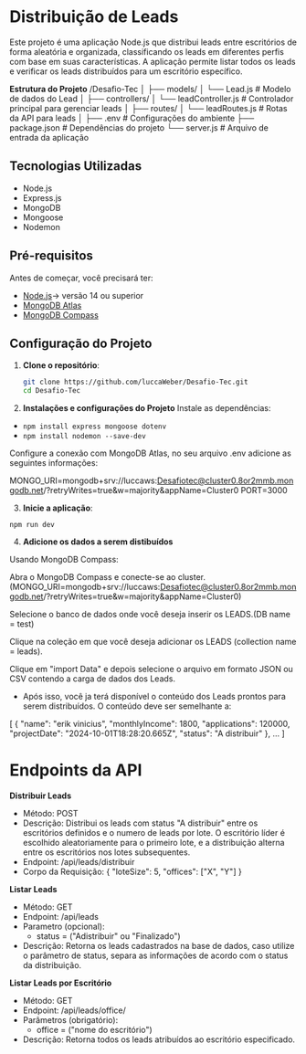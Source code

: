 # Distribuição de Leads

Este projeto é uma aplicação Node.js que distribui leads entre escritórios de forma aleatória e organizada, classificando os leads em diferentes perfis com base em suas características. A aplicação permite listar todos os leads e verificar os leads distribuídos para um escritório específico.

**Estrutura do Projeto**
/Desafio-Tec
│
├── models/
│   └── Lead.js           # Modelo de dados do Lead
│
├── controllers/
│   └── leadController.js  # Controlador principal para gerenciar leads
│
├── routes/
│   └── leadRoutes.js      # Rotas da API para leads
│
├── .env                   # Configurações do ambiente
├── package.json           # Dependências do projeto
└── server.js              # Arquivo de entrada da aplicação


## Tecnologias Utilizadas

- Node.js
- Express.js
- MongoDB
- Mongoose
- Nodemon

## Pré-requisitos

Antes de começar, você precisará ter:

- [Node.js](https://nodejs.org/pt)-> versão 14 ou superior 
- [MongoDB Atlas](https://www.mongodb.com/cloud/atlas)
- [MongoDB Compass](https://www.mongodb.com/try/download/compass)

## Configuração do Projeto

1. **Clone o repositório**:
   ```bash
   git clone https://github.com/luccaWeber/Desafio-Tec.git
   cd Desafio-Tec

2. **Instalações e configurações do Projeto**
Instale as dependências:
- `npm install express mongoose dotenv`
- `npm install nodemon --save-dev`


Configure a conexão com MongoDB Atlas, no seu arquivo .env adicione as seguintes informações:

MONGO_URI=mongodb+srv://luccaws:Desafiotec@cluster0.8or2mmb.mongodb.net/?retryWrites=true&w=majority&appName=Cluster0
PORT=3000 

3. **Inicie a aplicação**:

`npm run dev`

4. **Adicione os dados a serem distibuídos**

Usando MongoDB Compass:

Abra o MongoDB Compass e conecte-se ao cluster.(MONGO_URI=mongodb+srv://luccaws:Desafiotec@cluster0.8or2mmb.mongodb.net/?retryWrites=true&w=majority&appName=Cluster0)

Selecione o banco de dados onde você deseja inserir os LEADS.(DB name = test)

Clique na coleção em que você deseja adicionar os LEADS (collection name = leads).

Clique em "import Data" e depois selecione o arquivo em formato JSON ou CSV contendo a carga de dados dos Leads.

- Após isso, você ja terá disponível o conteúdo dos Leads prontos para serem distribuídos. O conteúdo deve ser semelhante a:

[
    {
        "name": "erik vinicius",
        "monthlyIncome": 1800,
        "applications": 120000,
        "projectDate": "2024-10-01T18:28:20.665Z",
        "status": "A distribuir"
    },
    ...
]


# Endpoints da API

**Distribuir Leads**
- Método: POST
- Descrição: Distribui os leads com status "A distribuir" entre os escritórios definidos e o numero de leads por lote. O escritório líder é escolhido aleatoriamente para o primeiro lote, e a distribuição alterna entre os escritórios nos lotes subsequentes.
- Endpoint: /api/leads/distribuir
- Corpo da Requisição:
{
  "loteSize": 5,
  "offices": ["X", "Y"]
}

**Listar Leads**
- Método: GET
- Endpoint: /api/leads
- Parametro (opcional): 
  - status = ("Adistribuir" ou "Finalizado")
- Descrição: Retorna os leads cadastrados na base de dados, caso utilize o parâmetro de status, separa as informações de acordo com o status da distribuição.

**Listar Leads por Escritório**
- Método: GET
- Endpoint: /api/leads/office/
- Parâmetros (obrigatório):
  - office = ("nome do escritório")
- Descrição: Retorna todos os leads atribuídos ao escritório especificado.
